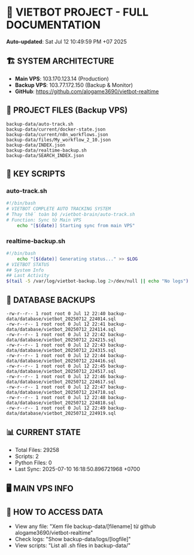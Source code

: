 # 🤖 VIETBOT PROJECT - FULL DOCUMENTATION
**Auto-updated**: Sat Jul 12 10:49:59 PM +07 2025

## 🏗️ SYSTEM ARCHITECTURE
- **Main VPS**: 103.170.123.14 (Production)
- **Backup VPS**: 103.77.172.150 (Backup & Monitor)
- **GitHub**: https://github.com/alogame3690/vietbot-realtime

## 📁 PROJECT FILES (Backup VPS)
```
backup-data/auto-track.sh
backup-data/current/docker-state.json
backup-data/current/n8n_workflows.json
backup-data/files/My_workflow_2_10.json
backup-data/INDEX.json
backup-data/realtime-backup.sh
backup-data/SEARCH_INDEX.json
```

## 🔧 KEY SCRIPTS
### auto-track.sh
```bash
#!/bin/bash
# VIETBOT COMPLETE AUTO TRACKING SYSTEM
# Thay thế toàn bộ /vietbot-brain/auto-track.sh
# Function: Sync từ Main VPS
    echo "[$(date)] Starting sync from main VPS"
```
### realtime-backup.sh
```bash
#!/bin/bash
    echo "[$(date)] Generating status..." >> $LOG
# VIETBOT STATUS
## System Info
## Last Activity
$(tail -5 /var/log/vietbot-backup.log 2>/dev/null || echo "No logs")
```

## 💾 DATABASE BACKUPS
```
-rw-r--r-- 1 root root 0 Jul 12 22:40 backup-data/database/vietbot_20250712_224014.sql
-rw-r--r-- 1 root root 0 Jul 12 22:41 backup-data/database/vietbot_20250712_224114.sql
-rw-r--r-- 1 root root 0 Jul 12 22:42 backup-data/database/vietbot_20250712_224215.sql
-rw-r--r-- 1 root root 0 Jul 12 22:43 backup-data/database/vietbot_20250712_224315.sql
-rw-r--r-- 1 root root 0 Jul 12 22:44 backup-data/database/vietbot_20250712_224416.sql
-rw-r--r-- 1 root root 0 Jul 12 22:45 backup-data/database/vietbot_20250712_224517.sql
-rw-r--r-- 1 root root 0 Jul 12 22:46 backup-data/database/vietbot_20250712_224617.sql
-rw-r--r-- 1 root root 0 Jul 12 22:47 backup-data/database/vietbot_20250712_224718.sql
-rw-r--r-- 1 root root 0 Jul 12 22:48 backup-data/database/vietbot_20250712_224818.sql
-rw-r--r-- 1 root root 0 Jul 12 22:49 backup-data/database/vietbot_20250712_224919.sql
```

## 📊 CURRENT STATE
- Total Files: 29258
- Scripts: 2
- Python Files: 0
- Last Sync: 2025-07-10 16:18:50.896721968 +0700

## 🖥️ MAIN VPS INFO


## 🚨 HOW TO ACCESS DATA
- View any file: "Xem file backup-data/[filename] từ github alogame3690/vietbot-realtime"
- Check logs: "Show backup-data/logs/[logfile]"
- View scripts: "List all .sh files in backup-data/"
